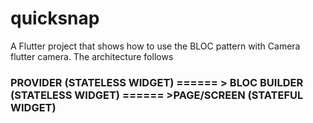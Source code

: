 # quicksnap

A Flutter project that shows how to use the BLOC pattern with Camera flutter camera.
The architecture follows 
### PROVIDER (STATELESS WIDGET) ====== > BLOC BUILDER (STATELESS WIDGET) ====== >PAGE/SCREEN (STATEFUL WIDGET)

